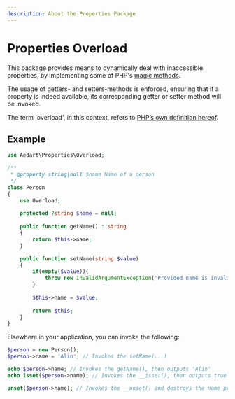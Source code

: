 ```yaml
---
description: About the Properties Package
---
```


# Properties Overload

This package provides means to dynamically deal with inaccessible properties, by implementing some of PHP's [magic methods](https://www.php.net/manual/en/language.oop5.magic.php).

The usage of getters- and setters-methods is enforced, ensuring that if a property is indeed available, its corresponding getter or setter method will be invoked.

The term 'overload', in this context, refers to [PHP’s own definition hereof](http://php.net/manual/en/language.oop5.overloading.php).

## Example

```php
use Aedart\Properties\Overload;

/**
 * @property string|null $name Name of a person
 */
class Person
{
    use Overload;
    
    protected ?string $name = null;
    
    public function getName() : string
    {
	    return $this->name;
    }

    public function setName(string $value)
    {
        if(empty($value)){
            throw new InvalidArgumentException('Provided name is invalid');
        }
        
        $this->name = $value;
        
        return $this;
    }
}
```

Elsewhere in your application, you can invoke the following:

```php
$person = new Person();
$person->name = 'Alin'; // Invokes the setName(...)

echo $person->name;	// Invokes the getName(), then outputs 'Alin'
echo isset($person->name); // Invokes the __isset(), then outputs true

unset($person->name); // Invokes the __unset() and destroys the name property
```
